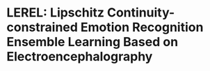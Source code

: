 # LEREL: Lipschitz Continuity-constrained Emotion Recognition Ensemble Learning Based on Electroencephalography
